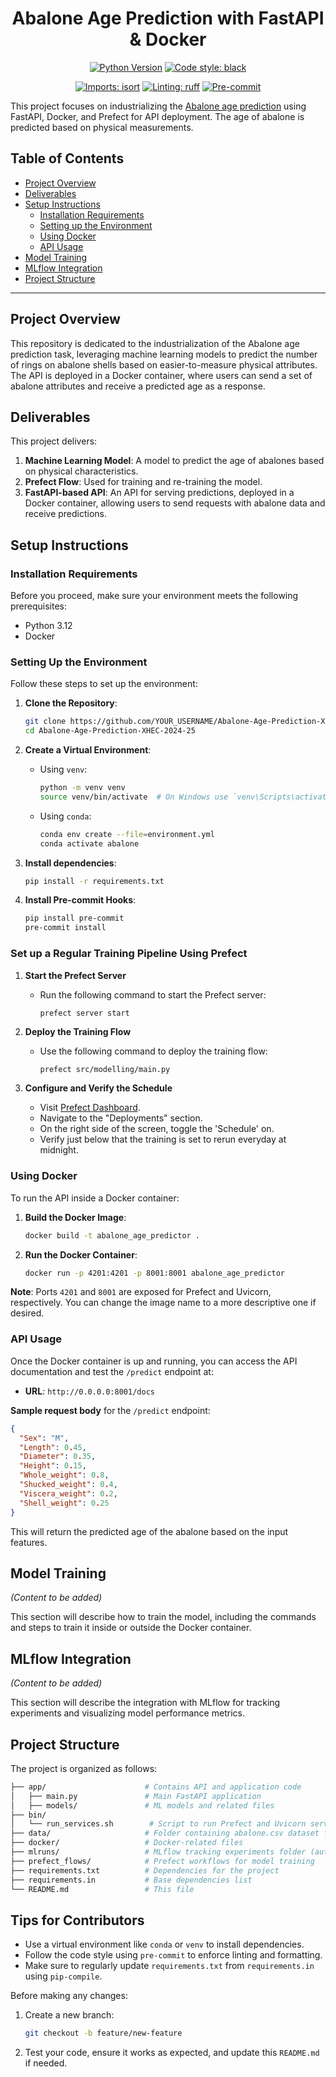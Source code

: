 

<div align="center">

# Abalone Age Prediction with FastAPI & Docker

[![Python Version](https://img.shields.io/badge/python-3.12-blue.svg)]()
[![Code style: black](https://img.shields.io/badge/code%20style-black-000000.svg)](https://github.com/psf/black)

[![Imports: isort](https://img.shields.io/badge/%20imports-isort-%231674b1?style=flat&labelColor=ef8336)](https://pycqa.github.io/isort/)
[![Linting: ruff](https://img.shields.io/endpoint?url=https://raw.githubusercontent.com/charliermarsh/ruff/main/assets/badge/v2.json)](https://github.com/astral-sh/ruff)
[![Pre-commit](https://img.shields.io/badge/pre--commit-enabled-informational?logo=pre-commit&logoColor=white)](https://github.com/artefactory/xhec-mlops-project-student/blob/main/.pre-commit-config.yaml)
</div>

This project focuses on industrializing the [Abalone age prediction](https://www.kaggle.com/datasets/rodolfomendes/abalone-dataset) using FastAPI, Docker, and Prefect for API deployment. The age of abalone is predicted based on physical measurements.

## Table of Contents

- [Project Overview](#project-overview)
- [Deliverables](#deliverables)
- [Setup Instructions](#setup-instructions)
  - [Installation Requirements](#installation-requirements)
  - [Setting up the Environment](#setting-up-the-environment)
  - [Using Docker](#using-docker)
  - [API Usage](#api-usage)
- [Model Training](#model-training)
- [MLflow Integration](#mlflow-integration)
- [Project Structure](#project-structure)

---

## Project Overview

This repository is dedicated to the industrialization of the Abalone age prediction task, leveraging machine learning models to predict the number of rings on abalone shells based on easier-to-measure physical attributes. The API is deployed in a Docker container, where users can send a set of abalone attributes and receive a predicted age as a response.

## Deliverables

This project delivers:

1. **Machine Learning Model**: A model to predict the age of abalones based on physical characteristics.
2. **Prefect Flow**: Used for training and re-training the model.
3. **FastAPI-based API**: An API for serving predictions, deployed in a Docker container, allowing users to send requests with abalone data and receive predictions.


## Setup Instructions

### Installation Requirements

Before you proceed, make sure your environment meets the following prerequisites:

- Python 3.12
- Docker

### Setting Up the Environment

Follow these steps to set up the environment:

1. **Clone the Repository**:
   ```bash
   git clone https://github.com/YOUR_USERNAME/Abalone-Age-Prediction-XHEC-2024-25.git
   cd Abalone-Age-Prediction-XHEC-2024-25
   ```

2. **Create a Virtual Environment**:
   - Using `venv`:
     ```bash
     python -m venv venv
     source venv/bin/activate  # On Windows use `venv\Scripts\activate`
     ```

   - Using `conda`:
     ```bash
     conda env create --file=environment.yml
     conda activate abalone
     ```

3. **Install dependencies**:
    ```bash
    pip install -r requirements.txt
    ```

4. **Install Pre-commit Hooks**:
    ```bash
    pip install pre-commit
    pre-commit install
    ```

### Set up a Regular Training Pipeline Using Prefect

1. **Start the Prefect Server**
   - Run the following command to start the Prefect server:
     ```bash
     prefect server start
     ```

2. **Deploy the Training Flow**
   - Use the following command to deploy the training flow:
     ```
     prefect src/modelling/main.py
     ```

3. **Configure and Verify the Schedule**
   - Visit [Prefect Dashboard](http://localhost:4000/).
   - Navigate to the "Deployments" section.
   - On the right side of the screen, toggle the 'Schedule' on.
   - Verify just below that the training is set to rerun everyday at midnight.



### Using Docker

To run the API inside a Docker container:

1. **Build the Docker Image**:
   ```bash
   docker build -t abalone_age_predictor .
   ```

2. **Run the Docker Container**:
   ```bash
   docker run -p 4201:4201 -p 8001:8001 abalone_age_predictor
   ```

**Note**: Ports `4201` and `8001` are exposed for Prefect and Uvicorn, respectively. You can change the image name to a more descriptive one if desired.

### API Usage

Once the Docker container is up and running, you can access the API documentation and test the `/predict` endpoint at:

- **URL**: `http://0.0.0.0:8001/docs`

**Sample request body** for the `/predict` endpoint:

```json
{
  "Sex": "M",
  "Length": 0.45,
  "Diameter": 0.35,
  "Height": 0.15,
  "Whole_weight": 0.8,
  "Shucked_weight": 0.4,
  "Viscera_weight": 0.2,
  "Shell_weight": 0.25
}
```

This will return the predicted age of the abalone based on the input features.

## Model Training

*(Content to be added)*

This section will describe how to train the model, including the commands and steps to train it inside or outside the Docker container.

## MLflow Integration

*(Content to be added)*

This section will describe the integration with MLflow for tracking experiments and visualizing model performance metrics.

## Project Structure

The project is organized as follows:

```bash
├── app/                      # Contains API and application code
│   ├── main.py               # Main FastAPI application
│   ├── models/               # ML models and related files
├── bin/
│   └── run_services.sh        # Script to run Prefect and Uvicorn services
├── data/                     # Folder containing abalone.csv dataset from Kaggle
├── docker/                   # Docker-related files
├── mlruns/                   # MLflow tracking experiments folder (auto-generated)
├── prefect_flows/            # Prefect workflows for model training
├── requirements.txt          # Dependencies for the project
├── requirements.in           # Base dependencies list
└── README.md                 # This file
```

## Tips for Contributors

- Use a virtual environment like `conda` or `venv` to install dependencies.
- Follow the code style using `pre-commit` to enforce linting and formatting.
- Make sure to regularly update `requirements.txt` from `requirements.in` using `pip-compile`.

Before making any changes:

1. Create a new branch:
   ```bash
   git checkout -b feature/new-feature
   ```

2. Test your code, ensure it works as expected, and update this `README.md` if needed.
